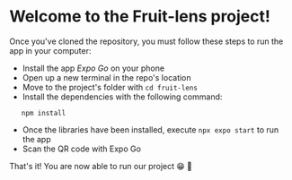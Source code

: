 # Welcome to the Fruit-lens project!

Once you've cloned the repository, you must follow these steps to run the app in your computer:
* Install the app *Expo Go* on your phone
* Open up a new terminal in the repo's location
* Move to the project's folder with `cd fruit-lens`
* Install the dependencies with the following command:
 ```
    npm install
  ```
* Once the libraries have been installed, execute `npx expo start` to run the app
* Scan the QR code with Expo Go

That's it! You are now able to run our project :grin: :tada: